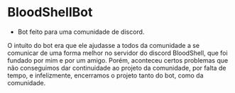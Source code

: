 # BloodShellBot

- Bot feito para uma comunidade de discord.

O intuito do bot era que ele ajudasse a todos da comunidade a se comunicar de uma forma melhor no servidor do discord BloodShell, que foi fundado por mim e por um amigo. Porém, aconteceu certos problemas que não conseguimos dar continuidade ao projeto da comunidade, por falta de tempo, e infelizmente, encerramos o projeto tanto do bot, como da comunidade.
